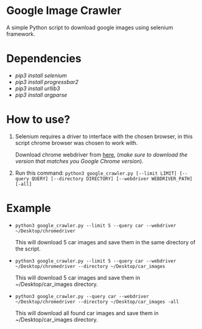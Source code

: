 # Google Image Crawler
A simple Python script to download google images using selenium framework.

# Dependencies
* *pip3 install selenium*
* *pip3 install progressbar2*
* *pip3 install urllib3*
* *pip3 install argparse*

# How to use?
1. Selenium requires a driver to interface with the chosen browser, in this script chrome browser was chosen to work with.

    Download chrome webdriver from [here](https://sites.google.com/a/chromium.org/chromedriver/downloads), (*make sure to download the version that matches you Google Chrome version*).

1. Run this command: ```python3 google_crawler.py [--limit LIMIT] [--query QUERY] [--directory DIRECTORY] [--webdriver WEBDRIVER_PATH] [-all]```

# Example
* ```python3 google_crawler.py --limit 5 --query car --webdriver ~/Desktop/chromedriver```

    This will download 5 car images and save them in the same directory of the script.

* ```python3 google_crawler.py --limit 5 --query car --webdriver ~/Desktop/chromedriver --directory ~/Desktop/car_images```

    This will download 5 car images and save them in ~/Desktop/car_images directory.

*  ```python3 google_crawler.py --query car --webdriver ~/Desktop/chromedriver --directory ~/Desktop/car_images -all```

    This will download all found car images and save them in ~/Desktop/car_images directory.

